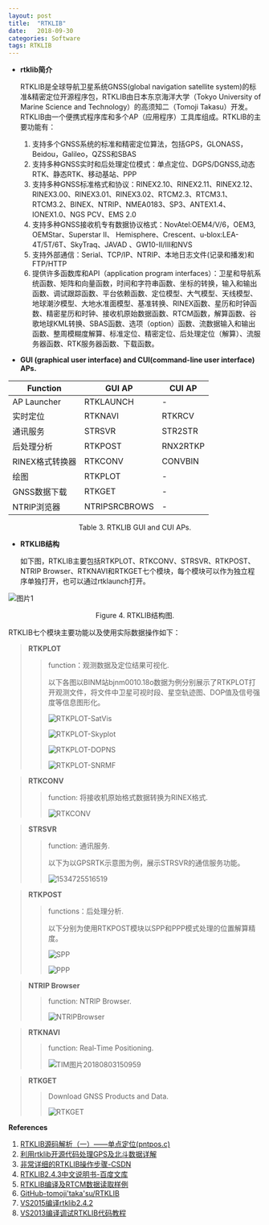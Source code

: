 ```yaml
---
layout: post
title:  "RTKLIB"
date:   2018-09-30
categories: Software
tags: RTKLIB
---
```


- **rtklib简介**

  RTKLIB是全球导航卫星系统GNSS(global navigation satellite system)的标准&精密定位开源程序包，RTKLIB由日本东京海洋大学（Tokyo University of Marine Science and Technology）的高须知二（Tomoji Takasu）开发。RTKLIB由一个便携式程序库和多个AP（应用程序）工具库组成。RTKLIB的主要功能有： 

  1. 支持多个GNSS系统的标准和精密定位算法，包括GPS，GLONASS，Beidou，Galileo，QZSS和SBAS
  2. 支持多种GNSS实时和后处理定位模式：单点定位、DGPS/DGNSS,动态RTK、静态RTK、移动基站、PPP
  3. 支持多种GNSS标准格式和协议：RINEX2.10、RINEX2.11、RINEX2.12、RINEX3.00、RINEX3.01、RINEX3.02、RTCM2.3、RTCM3.1、RTCM3.2、BINEX、NTRIP、NMEA0183、SP3、ANTEX1.4、IONEX1.0、NGS PCV、EMS 2.0
  4. 支持多种GNSS接收机专有数据协议格式：NovAtel:OEM4/V/6，OEM3, OEMStar、Superstar II、 Hemisphere、Crescent、u‐blox:LEA-4T/5T/6T、SkyTraq、JAVAD 、GW10-II/III和NVS
  5. 支持外部通信：Serial、TCP/IP、NTRIP、本地日志文件(记录和播发)和FTP/HTTP
  6. 提供许多函数库和API（application program interfaces）：卫星和导航系统函数、矩阵和向量函数，时间和字符串函数、坐标的转换，输入和输出函数、调试跟踪函数、平台依赖函数、定位模型、大气模型、天线模型、地球潮汐模型、大地水准面模型、基准转换、RINEX函数、星历和时钟函数、精密星历和时钟、接收机原始数据函数、RTCM函数，解算函数、谷歌地球KML转换、SBAS函数、选项（option）函数、流数据输入和输出函数、整周模糊度解算、标准定位、精密定位、后处理定位（解算）、流服务器函数、RTK服务器函数、下载函数。 



- **GUI (graphical user interface) and CUI(command-line user interface) APs.**

| Function        | GUI AP        | CUI AP   |
| --------------- | ------------- | -------- |
| AP Launcher     | RTKLAUNCH     | -        |
| 实时定位        | RTKNAVI       | RTKRCV   |
| 通讯服务        | STRSVR        | STR2STR  |
| 后处理分析      | RTKPOST       | RNX2RTKP |
| RINEX格式转换器 | RTKCONV       | CONVBIN  |
| 绘图            | RTKPLOT       | -        |
| GNSS数据下载    | RTKGET        | -        |
| NTRIP浏览器     | NTRIPSRCBROWS | -        |

<center>Table 3. RTKLIB GUI and CUI APs. </center>

- **RTKLIB结构**

  如下图，RTKLIB主要包括RTKPLOT、RTKCONV、STRSVR、RTKPOST、NTRIP Browser、RTKNAVI和RTKGET七个模块，每个模块可以作为独立程序单独打开，也可以通过rtklaunch打开。

![图片1](https://raw.githubusercontent.com/Sardingfish/Sardingfish.github.io/master/image/2019-02-18-RTKLIB/flow.png)

<center>Figure 4. RTKLIB结构图. </center>

RTKLIB七个模块主要功能以及使用实际数据操作如下：

> **RTKPLOT**
>
> > function：观测数据及定位结果可视化.
> >
> > 以下各图以BINM站bjnm0010.18o数据为例分别展示了RTKPLOT打开观测文件，将文件中卫星可视时段、星空轨迹图、DOP值及信号强度等信息图形化。
> >
> > ![RTKPLOT-SatVis](https://raw.githubusercontent.com/Sardingfish/Sardingfish.github.io/master/image/2019-02-18-RTKLIB/RTKPLOT-SatVis.png)
> >
> > ![RTKPLOT-Skyplot](https://raw.githubusercontent.com/Sardingfish/Sardingfish.github.io/master/image/2019-02-18-RTKLIB/RTKPLOT-Skyplot.png)
> >
> > ![RTKPLOT-DOPNS](https://raw.githubusercontent.com/Sardingfish/Sardingfish.github.io/master/image/2019-02-18-RTKLIB/RTKPLOT-DOPNS.png)
> >
> > ![RTKPLOT-SNRMF](https://raw.githubusercontent.com/Sardingfish/Sardingfish.github.io/master/image/2019-02-18-RTKLIB/RTKPLOT-SNRMF.png)

> **RTKCONV**
>
> > function: 将接收机原始格式数据转换为RINEX格式.
> >
> > ![RTKCONV](https://raw.githubusercontent.com/Sardingfish/Sardingfish.github.io/master/image/2019-02-18-RTKLIB/RTKCONV.png)

> **STRSVR**
>
> > function: 通讯服务.
> >
> > 以下为以GPSRTK示意图为例，展示STRSVR的通信服务功能。
> >
> > ![1534725516519](C:\Users\Jason\AppData\Local\Temp\1534725516519.png)

> **RTKPOST**
>
> > functions：后处理分析.
> >
> > 以下分别为使用RTKPOST模块以SPP和PPP模式处理的位置解算精度。
> >
> > ![SPP](https://raw.githubusercontent.com/Sardingfish/Sardingfish.github.io/master/image/2019-02-18-RTKLIB/SPP.png)
> >
> > ![PPP](https://raw.githubusercontent.com/Sardingfish/Sardingfish.github.io/master/image/2019-02-18-RTKLIB/PPP.png)
> >
> >

> **NTRIP Browser**
>
> > function: NTRIP Browser.
> >
> > ![NTRIPBrowser](https://raw.githubusercontent.com/Sardingfish/Sardingfish.github.io/master/image/2019-02-18-RTKLIB/NTRIPBrowser.png)

> **RTKNAVI**
>
> > function: Real‐Time Positioning.
> >
> > ![TIM图片20180803150959](https://raw.githubusercontent.com/Sardingfish/Sardingfish.github.io/master/image/2019-02-18-RTKLIB/TIM图片20180803150959.png)



> **RTKGET**
>
> > Download GNSS Products and Data.
> >
> > ![RTKGET](https://raw.githubusercontent.com/Sardingfish/Sardingfish.github.io/master/image/2019-02-18-RTKLIB/RTKGET.png)



**References**

1. [RTKLIB源码解析（一）——单点定位(pntpos.c)](https://www.zybuluo.com/taqikema/note/1101465#pntpos)
2. [利用rtklib开源代码处理GPS及北斗数据详解](http://cenhunlike.lofter.com/post/357e1f_facfe5)
3. [非常详细的RTKLIB操作步骤-CSDN](https://blog.csdn.net/Whoisbug/article/details/79506419)
4. [RTKLIB2.4.3中文说明书-百度文库](https://wenku.baidu.com/view/66691c4b02d276a201292e21.html)
5. [RTKLIB编译及RTCM数据读取样例](http://www.cnblogs.com/whugreyhound/p/7483129.html)
6. [GitHub-tomoji'taka'su/RTKLIB](https://github.com/tomojitakasu/RTKLIB)
7. [VS2015编译rtklib2.4.2](https://www.cnblogs.com/QKSword/p/8146046.html)
8. [VS2013编译调试RTKLIB代码教程](https://blog.csdn.net/zhangtao_heu/article/details/79536427)


